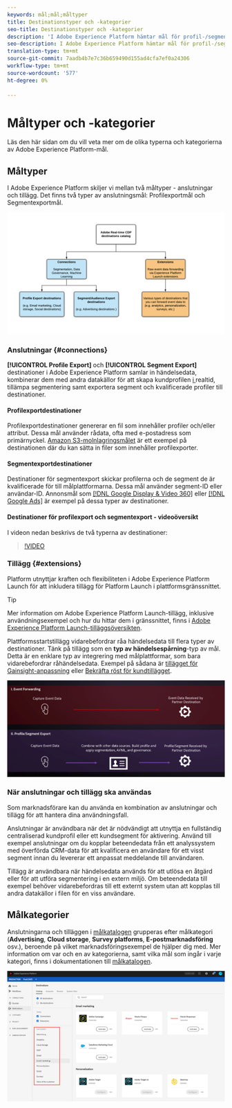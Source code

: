 ```yaml
---
keywords: mål;mål;måltyper
title: Destinationstyper och -kategorier
seo-title: Destinationstyper och -kategorier
description: 'I Adobe Experience Platform hämtar mål för profil-/segmentexport händelsedata, kombinerar dem med andra datakällor, tillämpar segmentering och exporterar segment och kvalificerade profiler till destinationer. Med Experience Platform Launch-tillägg vidarebefordras råa händelsedata till flera typer av destinationer. '
seo-description: I Adobe Experience Platform hämtar mål för profil-/segmentexport händelsedata, kombinerar dem med andra datakällor, tillämpar segmentering och exporterar segment och kvalificerade profiler till destinationer. Med Experience Platform Launch-tillägg vidarebefordras råa händelsedata till flera typer av destinationer.
translation-type: tm+mt
source-git-commit: 7aadb4b7e7c36b659490d155ad4cfa7ef0a24306
workflow-type: tm+mt
source-wordcount: '577'
ht-degree: 0%

---
```



# Måltyper och -kategorier

Läs den här sidan om du vill veta mer om de olika typerna och kategorierna av Adobe Experience Platform-mål.

## Måltyper

I Adobe Experience Platform skiljer vi mellan två måltyper - anslutningar och tillägg. Det finns två typer av anslutningsmål: Profilexportmål och Segmentexportmål.

![Typer av destinationer](./assets/destination-types/types-of-destinations.png)

### Anslutningar {#connections}

**[!UICONTROL Profile Export]** och  **[!UICONTROL Segment Export]** destinationer i Adobe Experience Platform samlar in händelsedata, kombinerar dem med andra datakällor för att skapa kundprofilen [ i ](../profile/home.md)realtid, tillämpa segmentering samt exportera segment och kvalificerade profiler till destinationer.

#### Profilexportdestinationer

Profilexportdestinationer genererar en fil som innehåller profiler och/eller attribut. Dessa mål använder rådata, ofta med e-postadress som primärnyckel. [Amazon S3-molnlagringsmålet](./catalog/cloud-storage/amazon-s3.md) är ett exempel på destinationen där du kan sätta in filer som innehåller profilexporter.

#### Segmentexportdestinationer

Destinationer för segmentexport skickar profilerna och de segment de är kvalificerade för till målplattformarna. Dessa mål använder segment-ID eller användar-ID. Annonsmål som [[!DNL Google Display & Video 360]](./catalog/advertising/google-dv360.md) eller [[!DNL Google Ads]](./catalog/advertising/google-ads-destination.md) är exempel på dessa typer av destinationer.

#### Destinationer för profilexport och segmentexport - videoöversikt

I videon nedan beskrivs de två typerna av destinationer:

>[!VIDEO](https://video.tv.adobe.com/v/29707?quality=12)

### Tillägg {#extensions}

Platform utnyttjar kraften och flexibiliteten i Adobe Experience Platform Launch för att inkludera tillägg för Platform Launch i plattformsgränssnittet.

>[!TIP]
>
>Mer information om Adobe Experience Platform Launch-tillägg, inklusive användningsexempel och hur du hittar dem i gränssnittet, finns i [Adobe Experience Platform Launch-tilläggsöversikten](./catalog/launch-extensions/overview.md).

Plattformsstartstillägg vidarebefordrar råa händelsedata till flera typer av destinationer. Tänk på tillägg som en **typ av händelsespårning**-typ av mål. Detta är en enklare typ av integrering med målplattformar, som bara vidarebefordrar råhändelsedata. Exempel på sådana är [tillägget för Gainsight-anpassning](./catalog/personalization/gainsight.md) eller [Bekräfta röst för kundtillägget](./catalog/voice/confirmit-digital-feedback.md).

![Experience Platform Launch-tillägg jämfört med andra destinationer](./assets/common/launch-and-other-destinations.png)

### När anslutningar och tillägg ska användas

Som marknadsförare kan du använda en kombination av anslutningar och tillägg för att hantera dina användningsfall.

Anslutningar är användbara när det är nödvändigt att utnyttja en fullständig centraliserad kundprofil eller ett kundsegment för aktivering. Använd till exempel anslutningar om du kopplar beteendedata från ett analyssystem med överförda CRM-data för att kvalificera en användare för ett visst segment innan du levererar ett anpassat meddelande till användaren.

Tillägg är användbara när händelsedata används för att utlösa en åtgärd eller för att utföra segmentering i en extern miljö. Om beteendedata till exempel behöver vidarebefordras till ett externt system utan att kopplas till andra datakällor i filen för en viss användare.

## Målkategorier

Anslutningarna och tilläggen i [målkatalogen](https://platform.adobe.com/destination/catalog) grupperas efter målkategori (**Advertising**, **Cloud storage**, **Survey platforms**, **E-postmarknadsföring** osv.), beroende på vilket marknadsföringsexempel de hjälper dig med. Mer information om var och en av kategorierna, samt vilka mål som ingår i varje kategori, finns i dokumentationen till [målkatalogen](./catalog/overview.md).

![Målkategorier](./assets/destination-types/destination-categories-menu.png)

